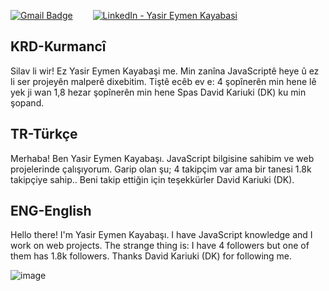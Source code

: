 
[![Gmail Badge](https://img.shields.io/badge/Mail-D14836?style=for-the-badge&logo=gmail&logoColor=white)](mailto:yasirator04@gmail.com) &emsp;&emsp;[![LinkedIn - Yasir Eymen Kayabasi](https://img.shields.io/badge/LinkedIn-0077B5?style=for-the-badge&logo=linkedin&logoColor=white)](https://www.linkedin.com/company/liniantt)&emsp;&emsp;

KRD-Kurmancî
---

Silav li wir! Ez Yasir Eymen Kayabaşi me. Min zanîna JavaScriptê heye û ez li ser projeyên malperê dixebitim. Tiştê ecêb ev e: 4 şopînerên min hene lê yek ji wan 1,8 hezar şopînerên min hene Spas David Kariuki (DK) ku min şopand.

TR-Türkçe
---

Merhaba! Ben Yasir Eymen Kayabaşı. JavaScript bilgisine sahibim ve web projelerinde çalışıyorum. Garip olan şu; 4 takipçim var ama bir tanesi 1.8k takipçiye sahip.. Beni takip ettiğin için teşekkürler 	David Kariuki (DK).

ENG-English
---

Hello there! I'm Yasir Eymen Kayabaşı. I have JavaScript knowledge and I work on web projects. The strange thing is: I have 4 followers but one of them has 1.8k followers. Thanks David Kariuki (DK) for following me.

![image](https://user-images.githubusercontent.com/93262823/193576032-2682444a-d535-4021-ac7a-8bacef303a20.png)
